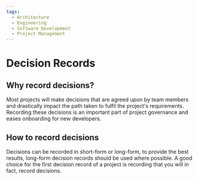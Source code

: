 ```yaml
---
tags:
  - Architecture
  - Engineering
  - Software Development
  - Project Management
---
```


# Decision Records

## Why record decisions?

Most projects will make decisions that are agreed upon by team members and drastically impact the path taken to fulfil
the project's requirements. Recording these decisions is an important part of project governance and eases onboarding
for new developers.

## How to record decisions

Decisions can be recorded in short-form or long-form, to provide the best results, long-form decision records should be
used where possible. A good choice for the first decision record of a project is recording that you will in fact, record
decisions.
